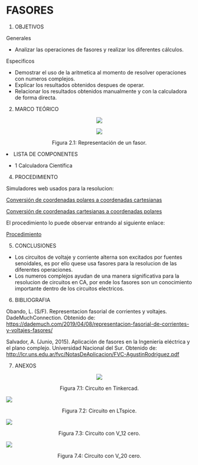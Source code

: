 # FASORES

1. OBJETIVOS

Generales

* Analizar las operaciones de fasores y realizar los diferentes cálculos. 

Especificos

* Demostrar el uso de la aritmetica al momento de resolver operaciones con numeros complejos. 
* Explicar los resultados obtenidos despues de operar.
* Relacionar los resultados obtenidos manualmente y con la calculadora de forma directa.

2. MARCO TEÓRICO 

<p align="center">
  <img src="https://github.com/Dillanj2/Informe4/blob/main/Im%C3%A1genes/Marco_Teorico.jpg">
</p>

<p align="center">
  <img src="https://github.com/Dillanj2/Informe4/blob/main/Im%C3%A1genes/Fasores.jpg">
</p>
<p align="center">
  Figura 2.1: Representación de un fasor.
</p

3. LISTA DE COMPONENTES

* 1 Calculadora Científica 

4. PROCEDIMIENTO

Simuladores web usados para la resolucion: 

<p><a href="https://es.planetcalc.com/133/">Conversión de coordenadas polares a coordenadas cartesianas</a>
<p><a href="https://es.planetcalc.com/134/">Conversión de coordenadas cartesianas a coordenadas polares</a>
  
El procedimiento lo puede observar entrando al siguiente enlace: 

<p><a href="https://github.com/Dillanj2/Informe4/blob/main/C%C3%B3digo%20fuente/Procedimiento_de_Laboratorio_4.pdf">Procedimiento</a>

5. CONCLUSIONES

* Los circuitos de voltaje y corriente alterna son excitados por fuentes senoidales, es por ello quese usa fasores para la resolucion de las diferentes operaciones. 
* Los numeros complejos ayudan de una manera significativa para la resolucion de circuitos en CA, por ende los fasores son un conocimiento importante dentro de los circuitos electricos.

6. BIBLIOGRAFIA

Obando, L. (S/F). Representacion fasorial de corrientes y voltajes. DadeMuchConnection. Obtenido de: https://dademuch.com/2019/04/08/representacion-fasorial-de-corrientes-y-voltajes-fasores/

Salvador, A. (Junio, 2015). Aplicación de fasores en la Ingeniería eléctrica y el plano complejo. Universidad Nacional del Sur. Obtenido de: http://lcr.uns.edu.ar/fvc/NotasDeAplicacion/FVC-AgustinRodriguez.pdf

7. ANEXOS

<p align="center">
  <img src="https://github.com/Dillanj2/Informe3/blob/main/Im%C3%A1genes/Circuito%20en%20TINKERCAD.jpeg">
</p>
<p align="center">
  Figura 7.1: Circuito en Tinkercad.
</p

<p align="center">
  <img src="https://github.com/Dillanj2/Informe3/blob/main/Im%C3%A1genes/Circuito%20en%20LTspice.jpeg">
</p>
<p align="center">
  Figura 7.2: Circuito en LTspice.
</p

<p align="center">
  <img src="https://github.com/Dillanj2/Informe3/blob/main/Im%C3%A1genes/Circuito%20con%20V_1%20cero.jpeg">
</p>
<p align="center">
  Figura 7.3: Circuito con V_12 cero.
</p
  
<p align="center">
  <img src="https://github.com/Dillanj2/Informe3/blob/main/Im%C3%A1genes/Circuito%20con%20V_2%20cero.jpeg">
</p>
<p align="center">
  Figura 7.4: Circuito con V_20 cero.
</p



